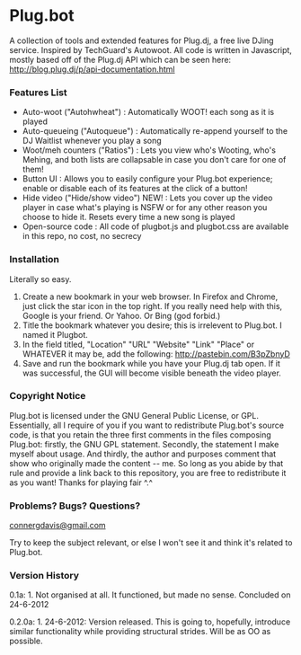 # Plug.bot #

A collection of tools and extended features for Plug.dj, a free live DJing service.  Inspired by TechGuard's Autowoot.  All code is written in Javascript, mostly based off of the Plug.dj API which can be seen here:  http://blog.plug.dj/p/api-documentation.html


### Features List ###

+ Auto-woot ("Autohwheat")  :  Automatically WOOT! each song as it is played
+ Auto-queueing ("Autoqueue")  :  Automatically re-append yourself to the DJ Waitlist whenever you play a song
+ Woot/meh counters ("Ratios")  :  Lets you view who's Wooting, who's Mehing, and both lists are collapsable in case you don't care for one of them!
+ Button UI  :  Allows you to easily configure your Plug.bot experience;  enable or disable each of its features at the click of a button!
+ Hide video ("Hide/show video") NEW!  :  Lets you cover up the video player in case what's playing is NSFW or for any other reason you choose to hide it.  Resets every time a new song is played
+ Open-source code  :  All code of plugbot.js and plugbot.css are available in this repo, no cost, no secrecy


### Installation ###

Literally so easy.

1.  Create a new bookmark in your web browser.  In Firefox and Chrome, just click the star icon in the top right.  If you really need help with this, Google is your friend.  Or Yahoo.  Or Bing (god forbid.)
2.  Title the bookmark whatever you desire;  this is irrelevent to Plug.bot.  I named it Plugbot.
3.  In the field titled, "Location" "URL" "Website" "Link" "Place" or WHATEVER it may be, add the following: <a href="http://pastebin.com/B3pZbnyD">http://pastebin.com/B3pZbnyD</a>
4.  Save and run the bookmark while you have your Plug.dj tab open.  If it was successful, the GUI will become visible beneath the video player.


### Copyright Notice ###

Plug.bot is licensed under the GNU General Public License, or GPL.  Essentially, all I require of you if you want to redistribute Plug.bot's source code, is that you retain the three first comments in the files composing Plug.bot:  firstly, the GNU GPL statement.  Secondly, the statement I make myself about usage.  And thirdly, the author and purposes comment that show who originally made the content -- me.  So long as you abide by that rule and provide a link back to this repository, you are free to redistribute it as you want!  Thanks for playing fair ^.^


### Problems? Bugs? Questions? ###

connergdavis@gmail.com

Try to keep the subject relevant, or else I won't see it and think it's related to Plug.bot.


### Version History ###

0.1a:
	1. Not organised at all.  It functioned, but made no sense.  Concluded on 24-6-2012

0.2.0a:
	1. 24-6-2012:  Version released.  This is going to, hopefully, introduce similar functionality while providing structural strides.  Will be as OO as possible.